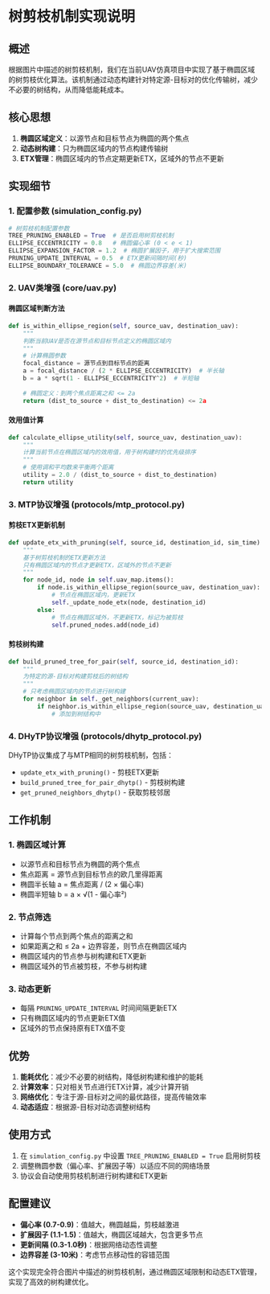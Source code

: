 # 树剪枝机制实现说明

## 概述

根据图片中描述的树剪枝机制，我们在当前UAV仿真项目中实现了基于椭圆区域的树剪枝优化算法。该机制通过动态构建针对特定源-目标对的优化传输树，减少不必要的树结构，从而降低能耗成本。

## 核心思想

1. **椭圆区域定义**：以源节点和目标节点为椭圆的两个焦点
2. **动态树构建**：只为椭圆区域内的节点构建传输树
3. **ETX管理**：椭圆区域内的节点定期更新ETX，区域外的节点不更新

## 实现细节

### 1. 配置参数 (simulation_config.py)

```python
# 树剪枝机制配置参数
TREE_PRUNING_ENABLED = True  # 是否启用树剪枝机制
ELLIPSE_ECCENTRICITY = 0.8   # 椭圆偏心率 (0 < e < 1)
ELLIPSE_EXPANSION_FACTOR = 1.2  # 椭圆扩展因子，用于扩大搜索范围
PRUNING_UPDATE_INTERVAL = 0.5  # ETX更新间隔时间(秒)
ELLIPSE_BOUNDARY_TOLERANCE = 5.0  # 椭圆边界容差(米)
```

### 2. UAV类增强 (core/uav.py)

#### 椭圆区域判断方法
```python
def is_within_ellipse_region(self, source_uav, destination_uav):
    """
    判断当前UAV是否在源节点和目标节点定义的椭圆区域内
    """
    # 计算椭圆参数
    focal_distance = 源节点到目标节点的距离
    a = focal_distance / (2 * ELLIPSE_ECCENTRICITY)  # 半长轴
    b = a * sqrt(1 - ELLIPSE_ECCENTRICITY^2)  # 半短轴
    
    # 椭圆定义：到两个焦点距离之和 <= 2a
    return (dist_to_source + dist_to_destination) <= 2a
```

#### 效用值计算
```python
def calculate_ellipse_utility(self, source_uav, destination_uav):
    """
    计算当前节点在椭圆区域内的效用值，用于树构建时的优先级排序
    """
    # 使用调和平均数来平衡两个距离
    utility = 2.0 / (dist_to_source + dist_to_destination)
    return utility
```

### 3. MTP协议增强 (protocols/mtp_protocol.py)

#### 剪枝ETX更新机制
```python
def update_etx_with_pruning(self, source_id, destination_id, sim_time):
    """
    基于树剪枝机制的ETX更新方法
    只有椭圆区域内的节点才更新ETX，区域外的节点不更新
    """
    for node_id, node in self.uav_map.items():
        if node.is_within_ellipse_region(source_uav, destination_uav):
            # 节点在椭圆区域内，更新ETX
            self._update_node_etx(node, destination_id)
        else:
            # 节点在椭圆区域外，不更新ETX，标记为被剪枝
            self.pruned_nodes.add(node_id)
```

#### 剪枝树构建
```python
def build_pruned_tree_for_pair(self, source_id, destination_id):
    """
    为特定的源-目标对构建剪枝后的树结构
    """
    # 只考虑椭圆区域内的节点进行树构建
    for neighbor in self._get_neighbors(current_uav):
        if neighbor.is_within_ellipse_region(source_uav, destination_uav):
            # 添加到树结构中
```

### 4. DHyTP协议增强 (protocols/dhytp_protocol.py)

DHyTP协议集成了与MTP相同的树剪枝机制，包括：
- `update_etx_with_pruning()` - 剪枝ETX更新
- `build_pruned_tree_for_pair_dhytp()` - 剪枝树构建
- `get_pruned_neighbors_dhytp()` - 获取剪枝邻居

## 工作机制

### 1. 椭圆区域计算
- 以源节点和目标节点为椭圆的两个焦点
- 焦点距离 = 源节点到目标节点的欧几里得距离
- 椭圆半长轴 a = 焦点距离 / (2 × 偏心率)
- 椭圆半短轴 b = a × √(1 - 偏心率²)

### 2. 节点筛选
- 计算每个节点到两个焦点的距离之和
- 如果距离之和 ≤ 2a + 边界容差，则节点在椭圆区域内
- 椭圆区域内的节点参与树构建和ETX更新
- 椭圆区域外的节点被剪枝，不参与树构建

### 3. 动态更新
- 每隔 `PRUNING_UPDATE_INTERVAL` 时间间隔更新ETX
- 只有椭圆区域内的节点更新ETX值
- 区域外的节点保持原有ETX值不变

## 优势

1. **能耗优化**：减少不必要的树结构，降低树构建和维护的能耗
2. **计算效率**：只对相关节点进行ETX计算，减少计算开销
3. **网络优化**：专注于源-目标对之间的最优路径，提高传输效率
4. **动态适应**：根据源-目标对动态调整树结构

## 使用方式

1. 在 `simulation_config.py` 中设置 `TREE_PRUNING_ENABLED = True` 启用树剪枝
2. 调整椭圆参数（偏心率、扩展因子等）以适应不同的网络场景
3. 协议会自动使用剪枝机制进行树构建和ETX更新

## 配置建议

- **偏心率 (0.7-0.9)**：值越大，椭圆越扁，剪枝越激进
- **扩展因子 (1.1-1.5)**：值越大，椭圆区域越大，包含更多节点
- **更新间隔 (0.3-1.0秒)**：根据网络动态性调整
- **边界容差 (3-10米)**：考虑节点移动性的容错范围

这个实现完全符合图片中描述的树剪枝机制，通过椭圆区域限制和动态ETX管理，实现了高效的树构建优化。



















